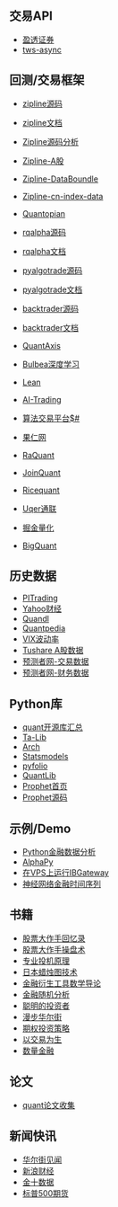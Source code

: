 ## 交易API
* [盈透证券](http://interactivebrokers.github.io/tws-api)
* [tws-async](https://github.com/gongqingyi-github/tws_async)

## 回测/交易框架
* [zipline源码](https://github.com/gongqingyi-github/zipline)
* [zipline文档](http://www.zipline.io)
* [Zipline源码分析](https://github.com/gongqingyi-github/inside-zipline)
* [Zipline-A股](https://github.com/zhanghan1990/zipline-chinese)
* [Zipline-DataBoundle](https://github.com/gongqingyi-github/zipline_cn_databundle)
* [Zipline-cn-index-data](https://github.com/gongqingyi-github/cn_index_benchmark_for_zipline)
* [Quantopian](https://www.quantopian.com)
* [rqalpha源码](https://github.com/gongqingyi-github/rqalpha)
* [rqalpha文档](https://www.ricequant.com/api/python/chn)
* [pyalgotrade源码](https://github.com/gongqingyi-github/pyalgotrade)
* [pyalgotrade文档](http://gbeced.github.io/pyalgotrade)
* [backtrader源码](https://github.com/gongqingyi-github/backtrader)
* [backtrader文档](https://www.backtrader.com/docu/index.html)
* [QuantAxis](https://github.com/gongqingyi-github/QUANTAXIS)
* [Bulbea深度学习](https://github.com/gongqingyi-github/bulbea)
* [Lean](https://github.com/gongqingyi-github/Lean)
* [AI-Trading](https://github.com/gongqingyi-github/zenbot)
* [算法交易平台$#](https://github.com/gongqingyi-github/StockSharp)

* [果仁网](https://guorn.com)
* [RaQuant](http://raquant.com)
* [JoinQuant](https://www.joinquant.com)
* [Ricequant](https://www.ricequant.com)
* [Uqer通联](https://uqer.io/home)
* [掘金量化](http://www.myquant.cn/docs)
* [BigQuant](https://bigquant.com)

## 历史数据
* [PITrading](http://pitrading.com/historical-market-data.html)
* [Yahoo财经](http://finance.yahoo.com/quote/UVXY/history?p=UVXY)
* [Quandl](https://www.quandl.com)
* [Quantpedia](http://quantpedia.com/Links/HistoricalData)
* [VIX波动率](https://www.cboe.com/products/vix-index-volatility/vix-options-and-futures/vix-index/vix-historical-data)
* [Tushare A股数据](http://tushare.org/index.html)
* [预测者网-交易数据](http://yucezhe.com/product?name=overview)
* [预测者网-财务数据](http://yucezhe.com/product?name=financial-data-pro)

## Python库
* [quant开源库汇总](https://github.com/gongqingyi-github/awesome-quant-1)
* [Ta-Lib](https://github.com/gongqingyi-github/ta-lib)
* [Arch](https://github.com/gongqingyi-github/arch)
* [Statsmodels](https://github.com/gongqingyi-github/statsmodels)
* [pyfolio](https://github.com/gongqingyi-github/pyfolio)
* [QuantLib](https://github.com/gongqingyi-github/QuantLib)
* [Prophet首页](https://facebookincubator.github.io/prophet)
* [Prophet源码](https://github.com/gongqingyi-github/prophet)

## 示例/Demo
* [Python金融数据分析](https://github.com/gongqingyi-github/dx)
* [AlphaPy](https://github.com/gongqingyi-github/AlphaPyAlphaPy)
* [在VPS上运行IBGateway](http://algoeye.com/blog/running-ib-gateway-on-vps/)
* [神经网络金融时间序列](https://github.com/gongqingyi-github/Neural-Network-with-Financial-Time-Series-Data)

## 书籍
* [股票大作手回忆录]()
* [股票大作手操盘术]()
* [专业投机原理]()
* [日本蜡烛图技术]()
* [金融衍生工具数学导论]()
* [金融随机分析]()
* [聪明的投资者]()
* [漫步华尔街]()
* [期权投资策略]()
* [以交易为生]()
* [数量金融]()

## 论文
* [quant论文收集](https://github.com/thuquant/awesome-quant/blob/master/papers.md)

## 新闻快讯
* [华尔街见闻]()
* [新浪财经]()
* [金十数据]()
* [标普500期货]()

